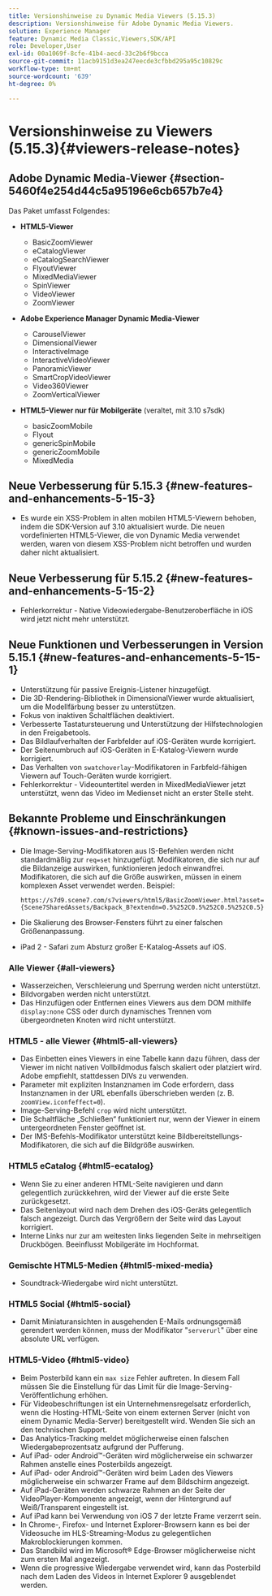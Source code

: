 ```yaml
---
title: Versionshinweise zu Dynamic Media Viewers (5.15.3)
description: Versionshinweise für Adobe Dynamic Media Viewers.
solution: Experience Manager
feature: Dynamic Media Classic,Viewers,SDK/API
role: Developer,User
exl-id: 00a1069f-8cfe-41b4-aecd-33c2b6f9bcca
source-git-commit: 11acb9151d3ea247eecde3cfbbd295a95c10829c
workflow-type: tm+mt
source-wordcount: '639'
ht-degree: 0%

---
```


# Versionshinweise zu Viewers (5.15.3){#viewers-release-notes}

<!-- Updated January 13, 2021 for the 5.15.3 release-->

## Adobe Dynamic Media-Viewer {#section-5460f4e254d44c5a95196e6cb657b7e4}

Das Paket umfasst Folgendes:

* **HTML5-Viewer**

   * BasicZoomViewer
   * eCatalogViewer
   * eCatalogSearchViewer
   * FlyoutViewer
   * MixedMediaViewer
   * SpinViewer
   * VideoViewer
   * ZoomViewer

* **Adobe Experience Manager Dynamic Media-Viewer**

   * CarouselViewer
   * DimensionalViewer
   * InteractiveImage
   * InteractiveVideoViewer
   * PanoramicViewer
   * SmartCropVideoViewer
   * Video360Viewer
   * ZoomVerticalViewer

* **HTML5-Viewer nur für Mobilgeräte** (veraltet, mit 3.10 s7sdk)

   * basicZoomMobile
   * Flyout
   * genericSpinMobile
   * genericZoomMobile
   * MixedMedia

## Neue Verbesserung für 5.15.3 {#new-features-and-enhancements-5-15-3}

* Es wurde ein XSS-Problem in alten mobilen HTML5-Viewern behoben, indem die SDK-Version auf 3.10 aktualisiert wurde. Die neuen vordefinierten HTML5-Viewer, die von Dynamic Media verwendet werden, waren von diesem XSS-Problem nicht betroffen und wurden daher nicht aktualisiert.

## Neue Verbesserung für 5.15.2 {#new-features-and-enhancements-5-15-2}

* Fehlerkorrektur - Native Videowiedergabe-Benutzeroberfläche in iOS wird jetzt nicht mehr unterstützt.

## Neue Funktionen und Verbesserungen in Version 5.15.1 {#new-features-and-enhancements-5-15-1}

* Unterstützung für passive Ereignis-Listener hinzugefügt.
* Die 3D-Rendering-Bibliothek in DimensionalViewer wurde aktualisiert, um die Modellfärbung besser zu unterstützen.
* Fokus von inaktiven Schaltflächen deaktiviert.
* Verbesserte Tastatursteuerung und Unterstützung der Hilfstechnologien in den Freigabetools.
* Das Bildlaufverhalten der Farbfelder auf iOS-Geräten wurde korrigiert.
* Der Seitenumbruch auf iOS-Geräten in E-Katalog-Viewern wurde korrigiert.
* Das Verhalten von `swatchoverlay`-Modifikatoren in Farbfeld-fähigen Viewern auf Touch-Geräten wurde korrigiert.
* Fehlerkorrektur - Videountertitel werden in MixedMediaViewer jetzt unterstützt, wenn das Video im Medienset nicht an erster Stelle steht.

## Bekannte Probleme und Einschränkungen {#known-issues-and-restrictions}

* Die Image-Serving-Modifikatoren aus IS-Befehlen werden nicht standardmäßig zur `req=set` hinzugefügt. Modifikatoren, die sich nur auf die Bildanzeige auswirken, funktionieren jedoch einwandfrei. Modifikatoren, die sich auf die Größe auswirken, müssen in einem komplexen Asset verwendet werden. Beispiel:

  `https://s7d9.scene7.com/s7viewers/html5/BasicZoomViewer.html?asset= {Scene7SharedAssets/Backpack_B?extendn=0.5%252C0.5%252C0.5%252C0.5}`

* Die Skalierung des Browser-Fensters führt zu einer falschen Größenanpassung.
* iPad 2 - Safari zum Absturz großer E-Katalog-Assets auf iOS.

### Alle Viewer {#all-viewers}

* Wasserzeichen, Verschleierung und Sperrung werden nicht unterstützt.
* Bildvorgaben werden nicht unterstützt.
* Das Hinzufügen oder Entfernen eines Viewers aus dem DOM mithilfe `display:none` CSS oder durch dynamisches Trennen vom übergeordneten Knoten wird nicht unterstützt.

### HTML5 - alle Viewer {#html5-all-viewers}

* Das Einbetten eines Viewers in eine Tabelle kann dazu führen, dass der Viewer im nicht nativen Vollbildmodus falsch skaliert oder platziert wird. Adobe empfiehlt, stattdessen DIVs zu verwenden.
* Parameter mit expliziten Instanznamen im Code erfordern, dass Instanznamen in der URL ebenfalls überschrieben werden (z. B. `zoomView.iconfeffect=0`).
* Image-Serving-Befehl `crop` wird nicht unterstützt.
* Die Schaltfläche „Schließen“ funktioniert nur, wenn der Viewer in einem untergeordneten Fenster geöffnet ist.
* Der IMS-Befehls-Modifikator unterstützt keine Bildbereitstellungs-Modifikatoren, die sich auf die Bildgröße auswirken.

### HTML5 eCatalog {#html5-ecatalog}

* Wenn Sie zu einer anderen HTML-Seite navigieren und dann gelegentlich zurückkehren, wird der Viewer auf die erste Seite zurückgesetzt.
* Das Seitenlayout wird nach dem Drehen des iOS-Geräts gelegentlich falsch angezeigt. Durch das Vergrößern der Seite wird das Layout korrigiert.
* Interne Links nur zur am weitesten links liegenden Seite in mehrseitigen Druckbögen. Beeinflusst Mobilgeräte im Hochformat.

### Gemischte HTML5-Medien {#html5-mixed-media}

* Soundtrack-Wiedergabe wird nicht unterstützt.

### HTML5 Social {#html5-social}

* Damit Miniaturansichten in ausgehenden E-Mails ordnungsgemäß gerendert werden können, muss der Modifikator &quot;`serverurl`&quot; über eine absolute URL verfügen.

### HTML5-Video {#html5-video}

* Beim Posterbild kann ein `max size` Fehler auftreten. In diesem Fall müssen Sie die Einstellung für das Limit für die Image-Serving-Veröffentlichung erhöhen.
* Für Videobeschriftungen ist ein Unternehmensregelsatz erforderlich, wenn die Hosting-HTML-Seite von einem externen Server (nicht von einem Dynamic Media-Server) bereitgestellt wird. Wenden Sie sich an den technischen Support.
* Das Analytics-Tracking meldet möglicherweise einen falschen Wiedergabeprozentsatz aufgrund der Pufferung.
* Auf iPad- oder Android™-Geräten wird möglicherweise ein schwarzer Rahmen anstelle eines Posterbilds angezeigt.
* Auf iPad- oder Android™-Geräten wird beim Laden des Viewers möglicherweise ein schwarzer Frame auf dem Bildschirm angezeigt.
* Auf iPad-Geräten werden schwarze Rahmen an der Seite der VideoPlayer-Komponente angezeigt, wenn der Hintergrund auf Weiß/Transparent eingestellt ist.
* Auf iPad kann bei Verwendung von iOS 7 der letzte Frame verzerrt sein.
* In Chrome-, Firefox- und Internet Explorer-Browsern kann es bei der Videosuche im HLS-Streaming-Modus zu gelegentlichen Makroblockierungen kommen.
* Das Standbild wird im Microsoft® Edge-Browser möglicherweise nicht zum ersten Mal angezeigt.
* Wenn die progressive Wiedergabe verwendet wird, kann das Posterbild nach dem Laden des Videos in Internet Explorer 9 ausgeblendet werden.
